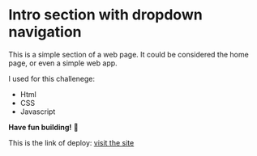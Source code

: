# Intro section with dropdown navigation

This is a simple section of a web page. It could be considered the home page, or even a simple web app.


I used for this challenege:
- Html
- CSS
- Javascript

**Have fun building!** 🚀

This is the link of deploy:  [visit the site ](https://intro-section-with-dropdown-nav-main.netlify.app/)
